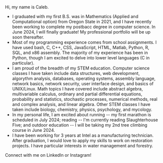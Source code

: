 Hi, my name is Caleb.

- I graduated with my first B.S. was in Mathematics (Applied and Computational option) from Oregon State in 2021, and I have recently been working to complete my postbacc degree in computer science. In June 2024, I will finally graduate! My professional portfolio will be up soon thereafter.
- Most of my programming experience comes from school assignments. I have used bash, C, C++, CSS, JavaScript, HTML, Matlab, Python, R, SQL, and x86 assembly. The majority of my experience has been in Python, though I am excited to delve into lower level languages (C in particular).
- I am proud of the breadth of my STEM education. Computer science classes I have taken include data structures, web development, algorythm analysis, databases, operating systems, assembly language, network basics, network security, user interface design, and basics of UNIX/Linux. Math topics I have covered include abstract algebra, multivariable calculus, ordinary and partial differential equations, probability and statistics, stochastic processes, numerical methods, real and complex analysis, and linear algebra. Other STEM classes I have taken include biology, chemistry, physics, psychology, and mycology.
- In my personal life, I am excited about running -- my first marathon is scheduled in July 2024; reading -- I'm currently reading Slaughterhouse Five; and outdoor education -- I will be taking my 2nd tree climbing course in June 2024.
- I have been working for 3 years at Intel as a manufacturing technician. After graduation, I would love to apply my skills to work on restoration projects. I have particular interests in water management and forestry.

Connect with me on LinkedIn or Instagram! 

<!--
**ingramca/ingramca** is a ✨ _special_ ✨ repository because its `README.md` (this file) appears on your GitHub profile.

Here are some ideas to get you started:

- 🔭 I’m currently working on ...
- 🌱 I’m currently learning ...
- 👯 I’m looking to collaborate on ...
- 🤔 I’m looking for help with ...
- 💬 Ask me about ...
- 📫 How to reach me: ...
- 😄 Pronouns: ...
- ⚡ Fun fact: ...
-->
